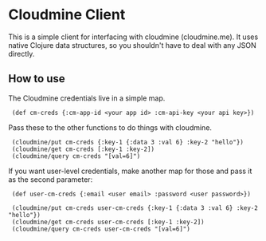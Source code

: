 # Cloudmine Client

This is a simple client for interfacing with cloudmine (cloudmine.me). It uses native Clojure data structures, so you shouldn't have to deal with any JSON directly.

## How to use

The Cloudmine credentials live in a simple map.

     (def cm-creds {:cm-app-id <your app id> :cm-api-key <your api key>})

Pass these to the other functions to do things with cloudmine.

     (cloudmine/put cm-creds {:key-1 {:data 3 :val 6} :key-2 "hello"})
     (cloudmine/get cm-creds [:key-1 :key-2])
     (cloudmine/query cm-creds "[val=6]")

If you want user-level credentials, make another map for those and pass it as the second parameter:

     (def user-cm-creds {:email <user email> :password <user password>})

     (cloudmine/put cm-creds user-cm-creds {:key-1 {:data 3 :val 6} :key-2 "hello"})
     (cloudmine/get cm-creds user-cm-creds [:key-1 :key-2])
     (cloudmine/query cm-creds user-cm-creds "[val=6]")
